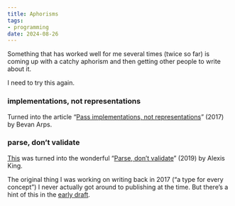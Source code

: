 ```yaml
---
title: Aphorisms
tags: 
- programming
date: 2024-08-26
---
```

Something that has worked well for me several times (twice so far) is coming up with a catchy aphorism and then getting other people to write about it.

I need to try this again.

### implementations, not representations

Turned into the article “[Pass implementations, not representations](https://www.nichesoftware.co.nz/2017/10/14/representation-vs-implementation.html)” (2017) by Bevan Arps. 

### parse, don’t validate

[This](https://web.archive.org/web/20220717204556/https://twitter.com/porges/status/931305154372161536) was turned into the wonderful “[Parse, don’t validate](https://lexi-lambda.github.io/blog/2019/11/05/parse-don-t-validate/)” (2019) by Alexis King.

The original thing I was working on writing back in 2017 (“a type for every concept”) I never actually got around to publishing at the time. But there’s a hint of this in the [early draft](https://github.com/Porges/Porges/commit/637feafd48b57e48eae96af8743f532b36de9d0e#:~:text=Also%2C%20prefer%20normalization%20to%20simple%20validation.).
